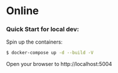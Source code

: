 # Online


### Quick Start for local dev:
Spin up the containers:

```sh
$ docker-compose up -d --build -V
```

Open your browser to http://localhost:5004
